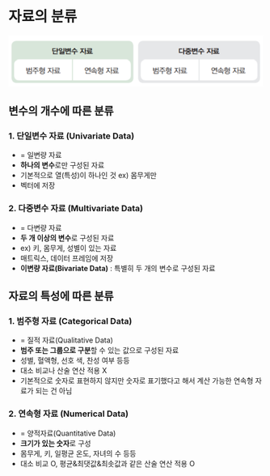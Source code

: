 # 자료의 분류
![image](./Image/DataClassification.png)

## 변수의 개수에 따른 분류

### 1. 단일변수 자료 (Univariate Data)
- = 일변량 자료
- **하나의 변수**로만 구성된 자료
- 기본적으로 열(특성)이 하나인 것 ex) 몸무게만
- 벡터에 저장

### 2. 다중변수 자료 (Multivariate Data)
- = 다변량 자료
- **두 개 이상의 변수**로 구성된 자료
- ex) 키, 몸무게, 성별이 있는 자료
- 매트릭스, 데이터 프레임에 저장
- **이변량 자료(Bivariate Data)** : 특별히 두 개의 변수로 구성된 자료


## 자료의 특성에 따른 분류

### 1. 범주형 자료 (Categorical Data)
- = 질적 자료(Qualitative Data)
- **범주 또는 그룹으로 구분**할 수 있는 값으로 구성된 자료
- 성별, 혈액형, 선호 색, 찬성 여부 등등
- 대소 비교나 산술 연산 적용 X
- 기본적으로 숫자로 표현하지 않지만 숫자로 표기했다고 해서 계산 가능한 연속형 자료가 되는 건 아님

### 2. 연속형 자료 (Numerical Data)
- = 양적자료(Quantitative Data)
- **크기가 있는 숫자**로 구성
- 몸무게, 키, 일평균 온도, 자녀의 수 등등
- 대소 비교 O, 평균&최댓값&최솟값과 같은 산술 연산 적용 O
